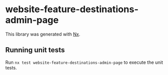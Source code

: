 # website-feature-destinations-admin-page

This library was generated with [Nx](https://nx.dev).

## Running unit tests

Run `nx test website-feature-destinations-admin-page` to execute the unit tests.
